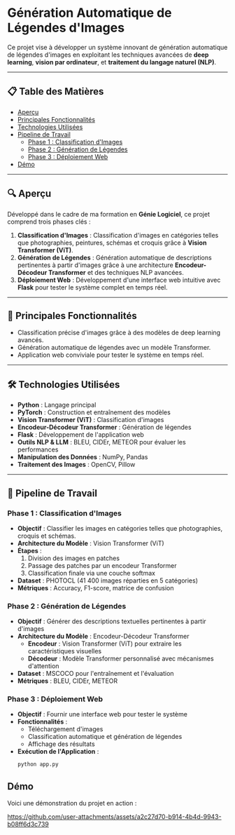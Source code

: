 # Génération Automatique de Légendes d'Images  

Ce projet vise à développer un système innovant de génération automatique de légendes d'images en exploitant les techniques avancées de **deep learning**, **vision par ordinateur**, et **traitement du langage naturel (NLP)**.  

---

## 📋 Table des Matières  
- [Aperçu](#aperçu)  
- [Principales Fonctionnalités](#principales-fonctionnalités)  
- [Technologies Utilisées](#technologies-utilisées)  
- [Pipeline de Travail](#pipeline-de-travail)  
  - [Phase 1 : Classification d'Images](#phase-1--classification-dimages)  
  - [Phase 2 : Génération de Légendes](#phase-2--génération-de-légendes)  
  - [Phase 3 : Déploiement Web](#phase-3--déploiement-web)  
- [Démo](#démo)   

---

## 🔍 Aperçu  
Développé dans le cadre de ma formation en **Génie Logiciel**, ce projet comprend trois phases clés :  
1. **Classification d'Images** : Classification d'images en catégories telles que photographies, peintures, schémas et croquis grâce à **Vision Transformer (ViT)**.  
2. **Génération de Légendes** : Génération automatique de descriptions pertinentes à partir d'images grâce à une architecture **Encodeur-Décodeur Transformer** et des techniques NLP avancées.  
3. **Déploiement Web** : Développement d'une interface web intuitive avec **Flask** pour tester le système complet en temps réel.  

---

## 🌟 Principales Fonctionnalités  
- Classification précise d'images grâce à des modèles de deep learning avancés.  
- Génération automatique de légendes avec un modèle Transformer.  
- Application web conviviale pour tester le système en temps réel.  

---

## 🛠️ Technologies Utilisées  
- **Python** : Langage principal  
- **PyTorch** : Construction et entraînement des modèles  
- **Vision Transformer (ViT)** : Classification d'images  
- **Encodeur-Décodeur Transformer** : Génération de légendes  
- **Flask** : Développement de l'application web  
- **Outils NLP & LLM** : BLEU, CIDEr, METEOR pour évaluer les performances  
- **Manipulation des Données** : NumPy, Pandas  
- **Traitement des Images** : OpenCV, Pillow  

---

## 🚀 Pipeline de Travail  

### **Phase 1 : Classification d'Images**  
- **Objectif** : Classifier les images en catégories telles que photographies, croquis et schémas.  
- **Architecture du Modèle** : Vision Transformer (ViT)  
- **Étapes** :  
  1. Division des images en patches  
  2. Passage des patches par un encodeur Transformer  
  3. Classification finale via une couche softmax  
- **Dataset** : PHOTOCL (41 400 images réparties en 5 catégories)  
- **Métriques** : Accuracy, F1-score, matrice de confusion  

### **Phase 2 : Génération de Légendes**  
- **Objectif** : Générer des descriptions textuelles pertinentes à partir d'images  
- **Architecture du Modèle** : Encodeur-Décodeur Transformer  
  - **Encodeur** : Vision Transformer (ViT) pour extraire les caractéristiques visuelles  
  - **Décodeur** : Modèle Transformer personnalisé avec mécanismes d'attention  
- **Dataset** : MSCOCO pour l'entraînement et l'évaluation  
- **Métriques** : BLEU, CIDEr, METEOR  

### **Phase 3 : Déploiement Web**  
- **Objectif** : Fournir une interface web pour tester le système  
- **Fonctionnalités** :  
  - Téléchargement d'images  
  - Classification automatique et génération de légendes  
  - Affichage des résultats  
- **Exécution de l'Application** :  
  ```bash
  python app.py

## Démo

Voici une démonstration du projet en action :

https://github.com/user-attachments/assets/a2c27d70-b914-4b4d-9943-b08ff6d3c739


